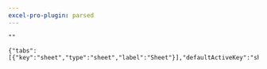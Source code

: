```yaml
---
excel-pro-plugin: parsed
---
```

```sheet
""
```
```multiSheet
{"tabs":[{"key":"sheet","type":"sheet","label":"Sheet"}],"defaultActiveKey":"sheet"}
```
